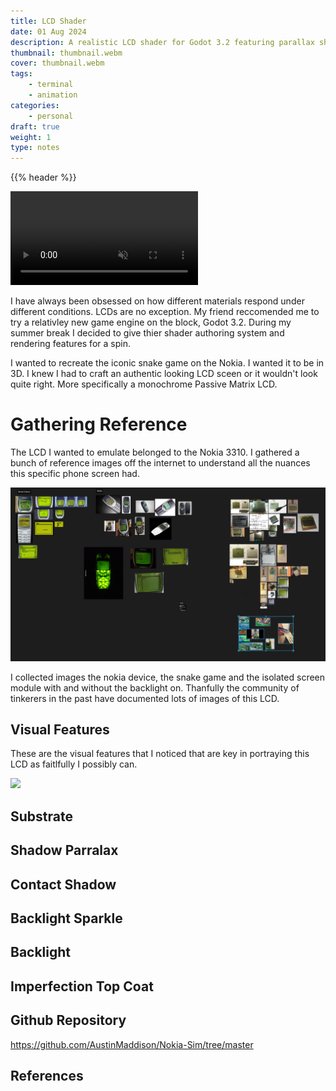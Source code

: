 ```yaml
---
title: LCD Shader
date: 01 Aug 2024
description: A realistic LCD shader for Godot 3.2 featuring parallax shadows/ghosting, backlight diffuser sparkles, light bleed, faked contact shadows, and a subtle imperfection top coat.   
thumbnail: thumbnail.webm
cover: thumbnail.webm
tags:
    - terminal
    - animation
categories:
    - personal
draft: true
weight: 1
type: notes
---
```


{{% header %}}

<video autoplay loop muted playsinline >
  <source src="thumbnail.webm" type="video/webm">
</video>

<div class="h-5"></div>

I have always been obsessed on how different materials respond under different conditions. LCDs are no exception. My friend reccomended me to try a relativley new game engine on the block, Godot 3.2. During my summer break I decided to give thier shader authoring system and rendering features for a spin. 

I wanted to recreate the iconic snake game on the Nokia. I wanted it to be in 3D. I knew I had to craft an authentic looking LCD sceen or it wouldn't look quite right. More specifically a monochrome Passive Matrix LCD.

# Gathering Reference
The LCD I wanted to emulate belonged to the Nokia 3310. I gathered a bunch of reference images off the internet to understand all the nuances this specific phone screen had.

<img src="image.png" class="my-4">

I collected images the nokia device, the snake game and the isolated screen module with and without the backlight on. Thanfully the community of tinkerers in the past have documented lots of images of this LCD.

## Visual Features
These are the visual features that I noticed that are key in portraying this LCD as faitlfully I possibly can.

<img src="ref.png">





## Substrate

## Shadow Parralax

## Contact Shadow

## Backlight Sparkle

## Backlight

## Imperfection Top Coat

## Github Repository
https://github.com/AustinMaddison/Nokia-Sim/tree/master


## References
